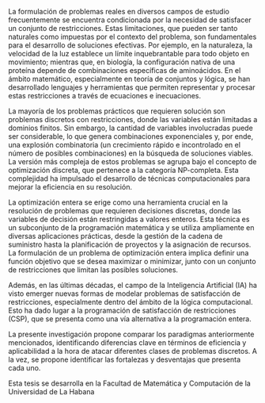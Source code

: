 La formulación de problemas reales en diversos campos de estudio frecuentemente se encuentra condicionada por la necesidad de satisfacer un conjunto de restricciones. Estas limitaciones, que pueden ser tanto naturales como impuestas por el contexto del problema, son fundamentales para el desarrollo de soluciones efectivas. Por ejemplo, en la naturaleza, la velocidad de la luz establece un límite inquebrantable para todo objeto en movimiento; mientras que, en biología, la configuración nativa de una proteína depende de combinaciones específicas de aminoácidos. En el ámbito matemático, especialmente en teoría de conjuntos y lógica, se han desarrollado lenguajes y herramientas que permiten representar y procesar estas restricciones a través de ecuaciones e inecuaciones. 

La mayoría de los problemas prácticos que requieren solución son problemas discretos con restricciones, donde las variables están limitadas a dominios finitos. Sin embargo, la cantidad de variables involucradas puede ser considerable, lo que genera combinaciones exponenciales y, por ende, una explosión combinatoria (un crecimiento rápido e incontrolado en el número de posibles combinaciones) en la búsqueda de soluciones viables. La versión más compleja de estos problemas se agrupa bajo el concepto de optimización discreta, que pertenece a la categoría NP-completa. Esta complejidad ha impulsado el desarrollo de técnicas computacionales para mejorar la eficiencia en su resolución. 

La optimización entera se erige como una herramienta crucial en la resolución de problemas que requieren decisiones discretas, donde las variables de decisión están restringidas a valores enteros. Esta técnica es un subconjunto de la programación matemática y se utiliza ampliamente en diversas aplicaciones prácticas, desde la gestión de la cadena de suministro hasta la planificación de proyectos y la asignación de recursos. La formulación de un problema de optimización entera implica definir una función objetivo que se desea maximizar o minimizar, junto con un conjunto de restricciones que limitan las posibles soluciones. 

Además, en las últimas décadas, el campo de la Inteligencia Artificial (IA) ha visto emerger nuevas formas de modelar problemas de satisfacción de restricciones, especialmente dentro del ámbito de la lógica computacional. Esto ha dado lugar a la programación de satisfacción de restricciones (CSP), que se presenta como una vía alternativa a la programación entera.

La presente investigación propone comparar los paradigmas anteriormente mencionados, identificando diferencias clave en términos de eficiencia y aplicabilidad a la hora de atacar diferentes clases de problemas discretos. A la vez, se propone identificar las fortalezas y desventajas que presenta cada uno.

Esta tesis se desarrolla en la Facultad de Matemática y Computación de la Universidad de La Habana

